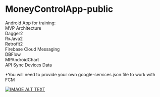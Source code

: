 # MoneyControlApp-public
Android App for training:  
MVP Architecture  
Dagger2  
RxJava2  
Retrofit2  
Firebase Cloud Messaging  
DBFlow  
MPAndroidChart  
API Sync Devices Data  

*You will need to provide your own google-services.json file to work with FCM

[![IMAGE ALT TEXT](http://img.youtube.com/vi/TRomJEf8bnU/0.jpg)](https://youtu.be/TRomJEf8bnU "demo")

